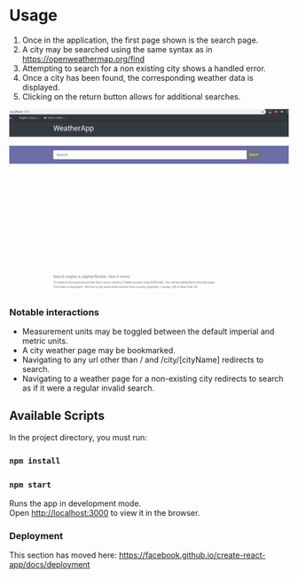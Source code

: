 
# Usage

1. Once in the application, the first page shown is the search page.
2. A city may be searched using the same syntax as in https://openweathermap.org/find
  1. Attempting to search for a non existing city shows a handled error.
3. Once a city has been found, the corresponding weather data is displayed.
4. Clicking on the return button allows for additional searches.

![Demo Gif](./weatherApp.gif?raw=true "Title")

### Notable interactions
* Measurement units may be toggled between the default imperial and metric units.
* A city weather page may be bookmarked.
* Navigating to any url other than / and /city/[cityName] redirects to search.
* Navigating to a weather page for a non-existing city redirects to search as if it were a regular invalid search.


## Available Scripts

In the project directory, you must run:

### `npm install`
### `npm start`

Runs the app in development mode.<br>
Open [http://localhost:3000](http://localhost:3000) to view it in the browser.


### Deployment

This section has moved here: https://facebook.github.io/create-react-app/docs/deployment

